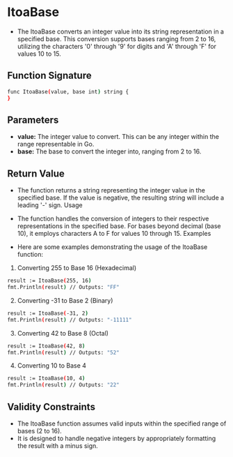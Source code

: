 # ItoaBase

* The ItoaBase converts an integer value into its string representation in a specified base. This conversion supports bases ranging from 2 to 16, utilizing the characters '0' through '9' for digits and 'A' through 'F' for values 10 to 15.


## Function Signature

```bash
func ItoaBase(value, base int) string {
}
```

## Parameters

* **value:** The integer value to convert. This can be any integer within the range representable in Go.
* **base:** The base to convert the integer into, ranging from 2 to 16.

## Return Value

* The function returns a string representing the integer value in the specified base. If the value is negative, the resulting string will include a leading '-' sign.
Usage

* The function handles the conversion of integers to their respective representations in the specified base. For bases beyond decimal (base 10), it employs characters A to F for values 10 through 15.
Examples

* Here are some examples demonstrating the usage of the ItoaBase function:

1. Converting 255 to Base 16 (Hexadecimal)

```bash
result := ItoaBase(255, 16)
fmt.Println(result) // Outputs: "FF"
```

2. Converting -31 to Base 2 (Binary)
```bash
result := ItoaBase(-31, 2)
fmt.Println(result) // Outputs: "-11111"
```

3. Converting 42 to Base 8 (Octal)
```bash
result := ItoaBase(42, 8)
fmt.Println(result) // Outputs: "52"
```

4. Converting 10 to Base 4

```bash
result := ItoaBase(10, 4)
fmt.Println(result) // Outputs: "22"
```

## Validity Constraints

* The ItoaBase function assumes valid inputs within the specified range of bases (2 to 16).
* It is designed to handle negative integers by appropriately formatting the result with a minus sign.